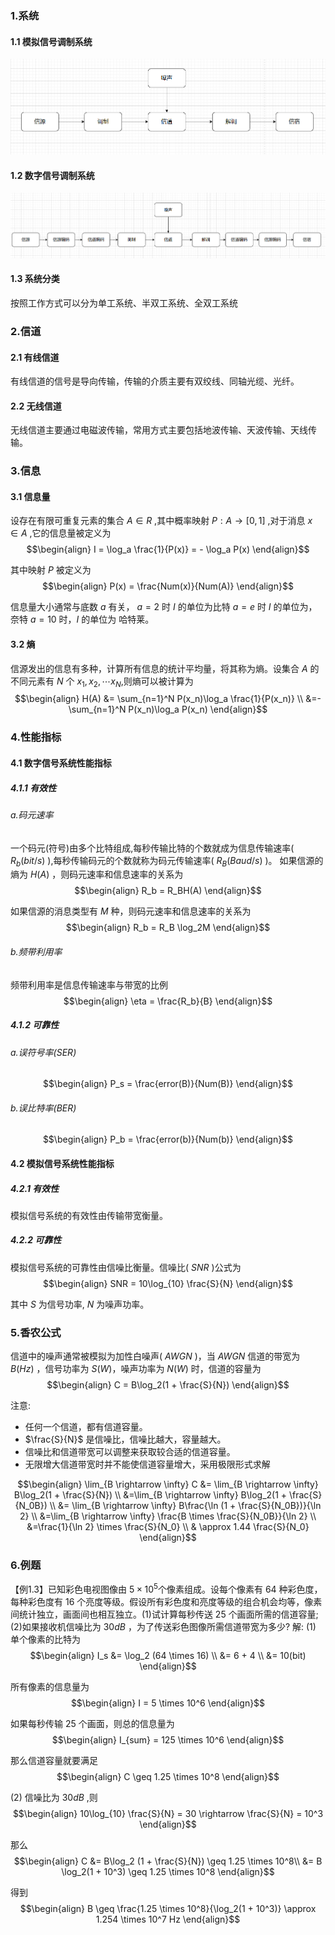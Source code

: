 ### 1.系统
#### 1.1 模拟信号调制系统
![alt text](image.png)


#### 1.2 数字信号调制系统
![alt text](image-1.png)


#### 1.3 系统分类
按照工作方式可以分为单工系统、半双工系统、全双工系统


### 2.信道
#### 2.1 有线信道
有线信道的信号是导向传输，传输的介质主要有双绞线、同轴光缆、光纤。

#### 2.2 无线信道
无线信道主要通过电磁波传输，常用方式主要包括地波传输、天波传输、天线传输。


### 3.信息
#### 3.1 信息量
设存在有限可重复元素的集合 $A \in R$ ,其中概率映射 $P : A \rightarrow [0,1]$ ,对于消息 $x \in A$ ,它的信息量被定义为
$$\begin{align}
    I = \log_a \frac{1}{P(x)} = - \log_a P(x)
\end{align}$$

其中映射 $P$ 被定义为
$$\begin{align}
    P(x) = \frac{Num(x)}{Num(A)}
\end{align}$$

信息量大小通常与底数 $a$ 有关， $a=2$ 时 $I$ 的单位为比特 $a = e$ 时 $I$ 的单位为，奈特 $a = 10$ 时，$I$ 的单位为 哈特莱。

#### 3.2 熵
信源发出的信息有多种，计算所有信息的统计平均量，将其称为熵。设集合 $A$ 的不同元素有 $N$ 个 $x_1,x_2,\cdots x_N$,则熵可以被计算为
$$\begin{align}
    H(A) &= \sum_{n=1}^N P(x_n)\log_a \frac{1}{P(x_n)} \\
    &=-\sum_{n=1}^N P(x_n)\log_a P(x_n)
\end{align}$$


### 4.性能指标
#### 4.1 数字信号系统性能指标
##### 4.1.1 有效性
###### a.码元速率
一个码元(符号)由多个比特组成,每秒传输比特的个数就成为信息传输速率( $R_b(bit/s)$ ),每秒传输码元的个数就称为码元传输速率( $R_B(Baud/s)$ )。
如果信源的熵为 $H(A)$ ，则码元速率和信息速率的关系为
$$\begin{align}
    R_b = R_BH(A)
\end{align}$$

如果信源的消息类型有 $M$ 种，则码元速率和信息速率的关系为
$$\begin{align}
    R_b = R_B \log_2M
\end{align}$$


###### b.频带利用率
频带利用率是信息传输速率与带宽的比例
$$\begin{align}
    \eta = \frac{R_b}{B}
\end{align}$$


##### 4.1.2 可靠性
###### a.误符号率(SER)
$$\begin{align}
    P_s = \frac{error(B)}{Num(B)}    
\end{align}$$

###### b.误比特率(BER)
$$\begin{align}
    P_b = \frac{error(b)}{Num(b)}    
\end{align}$$


#### 4.2 模拟信号系统性能指标
##### 4.2.1 有效性
模拟信号系统的有效性由传输带宽衡量。
##### 4.2.2 可靠性
模拟信号系统的可靠性由信噪比衡量。信噪比( $SNR$ )公式为
$$\begin{align}
    SNR = 10\log_{10} \frac{S}{N}
\end{align}$$

其中 $S$ 为信号功率, $N$ 为噪声功率。


### 5.香农公式
信道中的噪声通常被模拟为加性白噪声( $AWGN$ )，当 $AWGN$ 信道的带宽为 $B(Hz)$ ，信号功率为 $S(W)$，噪声功率为 $N(W)$ 时，信道的容量为 
$$\begin{align}
    C = B\log_2(1 + \frac{S}{N})
\end{align}$$

注意:
* 任何一个信道，都有信道容量。
* $\frac{S}{N}$ 是信噪比，信噪比越大，容量越大。
* 信噪比和信道带宽可以调整来获取较合适的信道容量。
* 无限增大信道带宽时并不能使信道容量增大，采用极限形式求解

$$\begin{align}
    \lim_{B \rightarrow \infty} C &= \lim_{B \rightarrow \infty} B\log_2(1 + \frac{S}{N}) \\
    &=\lim_{B \rightarrow \infty} B\log_2(1 + \frac{S}{N_0B}) \\
    &= \lim_{B \rightarrow \infty} B\frac{\ln (1 + \frac{S}{N_0B})}{\ln 2} \\
    &=\lim_{B \rightarrow \infty} \frac{B \times \frac{S}{N_0B}}{\ln 2} \\
    &=\frac{1}{\ln 2} \times \frac{S}{N_0} \\
    & \approx 1.44 \frac{S}{N_0}
\end{align}$$


### 6.例题
【例1.3】已知彩色电视图像由 $5 \times 10^5$个像素组成。设每个像素有 $64$ 种彩色度，每种彩色度有 $16$ 个亮度等级。假设所有彩色度和亮度等级的组合机会均等，像素间统计独立，画面间也相互独立。(1)试计算每秒传送 $25$ 个画面所需的信道容量;(2)如果接收机信噪比为 $30dB$ ，为了传送彩色图像所需信道带宽为多少?
解:
(1) 单个像素的比特为
$$\begin{align}
    I_s &= \log_2 (64 \times 16) \\
    &= 6 +  4 \\
    &= 10(bit)
\end{align}$$

所有像素的信息量为
$$\begin{align}
    I = 5 \times 10^6
\end{align}$$

如果每秒传输 $25$ 个画面，则总的信息量为
$$\begin{align}
    I_{sum} = 125 \times 10^6
\end{align}$$

那么信道容量就要满足
$$\begin{align}
    C \geq 1.25 \times 10^8
\end{align}$$

(2) 信噪比为 $30dB$ ,则
$$\begin{align}
    10\log_{10} \frac{S}{N} = 30 \rightarrow \frac{S}{N} = 10^3
\end{align}$$

那么
$$\begin{align}
    C &= B\log_2 (1 + \frac{S}{N}) \geq 1.25 \times 10^8\\
    &= B \log_2(1 + 10^3) \geq 1.25 \times 10^8
\end{align}$$

得到
$$\begin{align}
    B \geq \frac{1.25 \times 10^8}{\log_2(1 + 10^3)} \approx 1.254 \times 10^7 Hz
\end{align}$$